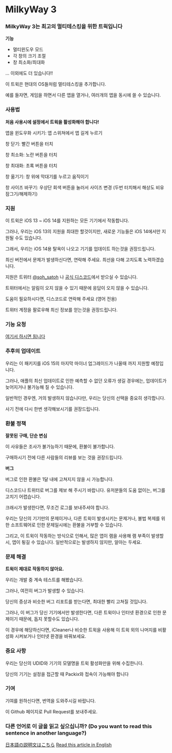 # MilkyWay 3

### MilkyWay 3는 최고의 멀티테스킹을 위한 트윅입니다

**기능**

- 멀티윈도우 모드
- 각 창의 크기 조절
- 창 최소화/최대화

... 이외에도 더 있습니다!!

이 트윅은 현대의 OS들처럼 멀티테스킹을 추가합니다.

예를 들자면, 게임을 하면서 다른 앱을 열거나, 여러개의 앱을 동시에 쓸 수 있습니다.

### 사용법

**처음 사용시에 설정에서 트윅을 활성화해야 합니다!**

앱을 윈도우화 시키기: 앱 스위쳐에서 앱 길게 누르기

창 닫기: 빨간 버튼을 터치

창 최소화: 노란 버튼을 터치

창 최대화: 초록 버튼을 터치

창 옮기기: 창 위에 막대기를 누르고 움직이기

창 사이즈 바꾸기: 우상단 회색 버튼을 눌러서 사이즈 변경 (두번 터치해서 해상도 비유 잠그기/해제하기)

### 지원

이 트윅은 iOS 13 ~ iOS 14를 지원하는 모든 기기에서 작동합니다.

그러나, 우리는 iOS 13의 지원을 최대한 할것이지만, 새로운 기능들은 iOS 14에서만 지원될 수도 있습니다.

그래서, 우리는 iOS 14용 탈옥이 나오고 기기를 업데이트 하는것을 권장드립니다.

최신 버전에서 문제가 발생하신다면, 연락해 주세요. 최선을 다해 고치도록 노력하겠습니다.

지원은 트위터 [@soh_satoh](https://twitter.com/soh_satoh) 나 [공식 디스코드](https://discord.com/invite/Ab2ZF9m)에서 받으실 수 있습니다.

트위터에서는 알림이 오지 않을 수 있기 때문에 응답이 오지 않을 수 있습니다.

도움이 필요하시다면, 디스코드로 연락해 주세요 (영어 전용)

트위터 계정을 팔로우해 최신 정보를 얻는것을 권장드립니다.

### 기능 요청

[여기서 하시면 됩니다](https://mw3.hearken.io/)

### 추후의 업데이트

우리는 이 패키지를 iOS 15의 마지막 마이너 업그레이드가 나올때 까지 지원할 예정입니다.

그러나, 애플의 최신 업데이트로 인한 예측할 수 없던 오류가 생길 경우에는, 업데이트가 늦어지거나 불가능해 질 수 있습니다.

일반적인 경우엔, 거의 발생하지 않습니다만, 우리는 당신의 선택을 중요히 생각합니다.

사기 전에 다시 한번 생각해보시기를 권장드립니다.

### 환불 정책

**잘못된 구매, 단순 변심**

이 사유들은 조사가 불가능하기 때문에, 환불이 불가합니다.

구매하시기 전에 다른 사람들의 리뷰를 보는 것을 권장드립니다.

**버그**

버그로 인한 환불은 1달 내에 고쳐지지 않을 시 가능합니다.

디스코드나 트위터로 버그를 제보 해 주시기 바랍니다. 유저분들의 도움 없이는, 버그를 고치기 어렵습니다.

크래시가 발생한다면, 무조건 로그를 보내주셔야 합니다.

우리는 당신의 기기만의 문제이거나, 다른 트윅이 발생시키는 문제거나, 불법 복제를 위한 소프트웨어로 인한 문제일시에는 환불을 거부할 수 있습니다.

그리고, 이 트윅이 작동하는 방식으로 인해서, 많은 앱이 램을 사용해 램 부족이 발생할시, 앱이 튕길 수 있습니다. 일반적으로는 발생하지 않지만, 알아는 두세요.

### 문제 해결

**트윅이 제대로 작동하지 않아요.**

우리는 개발 중 계속 테스트를 해봤습니다.

그러나, 여전히 버그가 발생할 수 있습니다.

당신의 증상과 비슷한 버그 리포트를 받는다면, 최대한 빨리 고쳐질 것입니다.

그러나, 이 버그가 당신 기기에서만 발생한다면, 다른 트윅이나 인터넷 환경으로 인한 문제이기 때문에, 돕지 못할수도 있습니다.

이 경우에 해당하신다면, iCleaner나 비슷한 트윅을 사용해 이 트윅 외의 나머지를 비활성화 시켜보거나 인터넷 환경을 바꿔보세요.

### 중요 사항

우리는 당신의 UDID와 기기의 모델명을 트윅 활성화만을 위해 수집한니다.

당신의 기기는 설정을 접근할 때 Packix와 접속이 가능해야 합니다

### 기여

기여를 원하신다면, 번역을 도와주시길 바랍니다.

이 Github 페이지로 Pull Request를 보내주세요.

### 다른 언어로 이 글을 읽고 싶으십니까? (Do you want to read this sentence in another language?)

[日本語の説明文はこちら](https://github.com/YuriDevTeam/MilkyWay3-Public/blob/main/README_ja.md)
[Read this article in English](https://github.com/YuriDevTeam/MilkyWay3-Public/blob/main/README.md)
